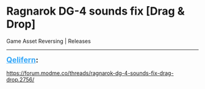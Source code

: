 # Ragnarok DG-4 sounds fix [Drag & Drop]
Game Asset Reversing | Releases

---
<strong style="font-size: 1.4em;"><span style="text-decoration: underline;text-decoration-color: #34a7f9;"><span style="color:#34a7f9;">Qelifern</span></span>:</strong>

<p><a href="https://forum.modme.co/threads/ragnarok-dg-4-sounds-fix-drag-drop.2756/">https://forum.modme.co/threads/ragnarok-dg-4-sounds-fix-drag-drop.2756/</a></p>
